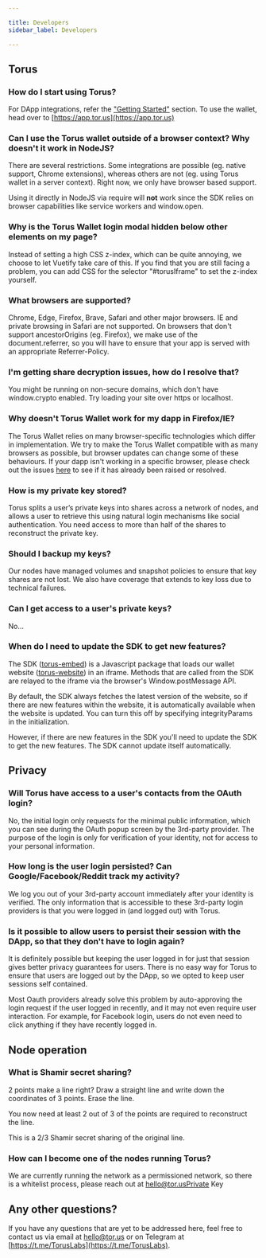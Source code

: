 ```yaml
---

title: Developers
sidebar_label: Developers

---
```


## Torus

### How do I start using Torus?

For DApp integrations, refer the ["Getting Started"](../../getting-started.md) section. To use the wallet, head over to [https://app.tor.us](https://app.tor.us)

### Can I use the Torus wallet outside of a browser context? Why doesn't it work in NodeJS?

There are several restrictions. Some integrations are possible \(eg. native support, Chrome extensions\), whereas others are not \(eg. using Torus wallet in a server context\). Right now, we only have browser based support. 

Using it directly in NodeJS via require will **not** work since the SDK relies on browser capabilities like service workers and window.open.

### Why is the Torus Wallet login modal hidden below other elements on my page?

Instead of setting a high CSS z-index, which can be quite annoying, we choose to let Vuetify take care of this. If you find that you are still facing a problem, you can add CSS for the selector "\#torusIframe" to set the z-index yourself.

### What browsers are supported?

Chrome, Edge, Firefox, Brave, Safari and other major browsers. IE and private browsing in Safari are not supported. On browsers that don't support ancestorOrigins \(eg. Firefox\), we make use of the document.referrer, so you will have to ensure that your app is served with an appropriate Referrer-Policy.

### I'm getting share decryption issues, how do I resolve that?

You might be running on non-secure domains, which don't have window.crypto enabled. Try loading your site over https or localhost.

### Why doesn't Torus Wallet work for my dapp in Firefox/IE?

The Torus Wallet relies on many browser-specific technologies which differ in implementation. We try to make the Torus Wallet compatible with as many browsers as possible, but browser updates can change some of these behaviours. If your dapp isn't working in a specific browser, please check out the issues [here](https://github.com/torusresearch/torus-website/issues) to see if it has already been raised or resolved. 

### How is my private key stored?

Torus splits a user’s private keys into shares across a network of nodes, and allows a user to retrieve this using natural login mechanisms like social authentication. You need access to more than half of the shares to reconstruct the private key.

### Should I backup my keys?

Our nodes have managed volumes and snapshot policies to ensure that key shares are not lost. We also have coverage that extends to key loss due to technical failures. 

### Can I get access to a user's private keys?

No...

### When do I need to update the SDK to get new features?

The SDK \([torus-embed](https://github.com/torusresearch/torus-embed)\) is a Javascript package that loads our wallet website \([torus-website](https://github.com/torusresearch/torus-website)\) in an iframe. Methods that are called from the SDK are relayed to the iframe via the browser's Window.postMessage API. 

 By default, the SDK always fetches the latest version of the website, so if there are new features within the website, it is automatically available when the website is updated. You can turn this off by specifying integrityParams in the initialization.

However, if there are new features in the SDK you'll need to update the SDK to get the new features. The SDK cannot update itself automatically. 

## Privacy

### Will Torus have access to a user's contacts from the OAuth login?

No, the initial login only requests for the minimal public information, which you can see during the OAuth popup screen by the 3rd-party provider. The purpose of the login is only for verification of your identity, not for access to your personal information.

### How long is the user login persisted? Can Google/Facebook/Reddit track my activity?

We log you out of your 3rd-party account immediately after your identity is verified. The only information that is accessible to these 3rd-party login providers is that you were logged in \(and logged out\) with Torus.

### Is it possible to allow users to persist their session with the DApp, so that they don't have to login again?

It is definitely possible but keeping the user logged in for just that session gives better privacy guarantees for users. There is no easy way for Torus to ensure that users are logged out by the DApp, so we opted to keep user sessions self contained.

Most Oauth providers already solve this problem by auto-approving the login request if the user logged in recently, and it may not even require user interaction. For example, for Facebook login, users do not even need to click anything if they have recently logged in.

## Node operation

### What is Shamir secret sharing?

2 points make a line right? Draw a straight line and write down the coordinates of 3 points. Erase the line. 

You now need at least 2 out of 3 of the points are required to reconstruct the line.

This is a 2/3 Shamir secret sharing of the original line.

### How can I become one of the nodes running Torus?

We are currently running the network as a permissioned network, so there is a whitelist process, please reach out at hello@tor.usPrivate Key

## Any other questions?

If you have any questions that are yet to be addressed here, feel free to contact us via email at hello@tor.us or on Telegram at [https://t.me/TorusLabs](https://t.me/TorusLabs).


